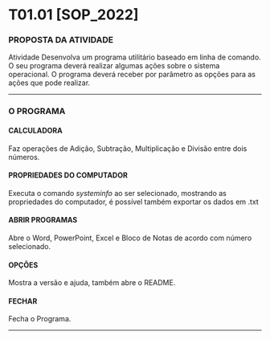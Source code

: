 
# T01.01 [SOP_2022]

### PROPOSTA DA ATIVIDADE

Atividade
Desenvolva um programa utilitário baseado em linha de comando. O seu programa deverá realizar algumas ações sobre o sistema operacional. O programa deverá receber por parâmetro as opções para as ações que pode realizar.

---
### O PROGRAMA

#### CALCULADORA
Faz operações de Adição, Subtração, Multiplicação e Divisão entre dois números.

####  PROPRIEDADES DO COMPUTADOR 
Executa o comando _systeminfo_ ao ser selecionado, mostrando as propriedades do computador, é possível também exportar os dados em .txt

#### ABRIR PROGRAMAS 
Abre o Word, PowerPoint, Excel e Bloco de Notas de acordo com número selecionado.

#### OPÇÕES  
Mostra a versão e ajuda, também abre o README.

#### FECHAR
Fecha o Programa.

---
